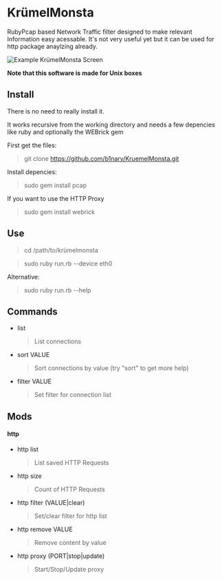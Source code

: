 KrümelMonsta
=============

RubyPcap based Network Traffic filter designed to make relevant Information easy acessable.
It's not very useful yet but it can be used for http package anaylzing already.

![Example KrümelMonsta Screen](http://i48.tinypic.com/2mhdenp.png)

**Note that this software is made for Unix boxes**

## Install
There is no need to really install it.

It works recursive from the working directory and needs a few depencies like ruby and optionally the WEBrick gem

First get the files:

>  git clone https://github.com/b1nary/KruemelMonsta.git

Install depencies:

> sudo gem install pcap

If you want to use the HTTP Proxy

> sudo gem install webrick

## Use

> cd /path/to/krümelmonsta

> sudo ruby run.rb --device eth0

Alternative:

> sudo ruby run.rb --help

## Commands
*  list

   > List connections
*  sort VALUE 

   > Sort connections by value (try "sort" to get more help)
*  filter VALUE

   > Set filter for connection list

## Mods

#### http

*  http list
 
   > List saved HTTP Requests

*  http size

   > Count of HTTP Requests

*  http filter (VALUE|clear)

   > Set/clear filter for http list

*  http remove VALUE

   > Remove content by value

*  http proxy (PORT|stop|update)

   > Start/Stop/Update proxy
